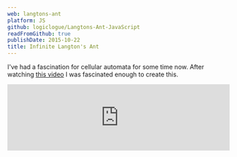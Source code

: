 ```yaml
---
web: langtons-ant
platform: JS
github: logiclogue/Langtons-Ant-JavaScript
readFromGithub: true
publishDate: 2015-10-22
title: Infinite Langton's Ant
---
```


I've had a fascination for cellular automata for some time now. After watching
[this video](https://youtu.be/NWBToaXK5T0) I was fascinated enough to create
this.

<div class="contentVideoWrapper">
<iframe src="http://jordanlord.co.uk/langtons-ant" frameborder=0 style="width: 100%;"></iframe>
</div>
